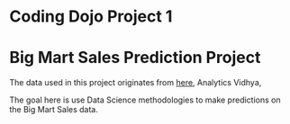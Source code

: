 # Coding Dojo Project 1

# Big Mart Sales Prediction Project
The data used in this project originates from [here](https://datahack.analyticsvidhya.com/contest/practice-problem-big-mart-sales-iii/), Analytics Vidhya,

The goal here is use Data Science methodologies to make predictions on the Big Mart Sales data.
